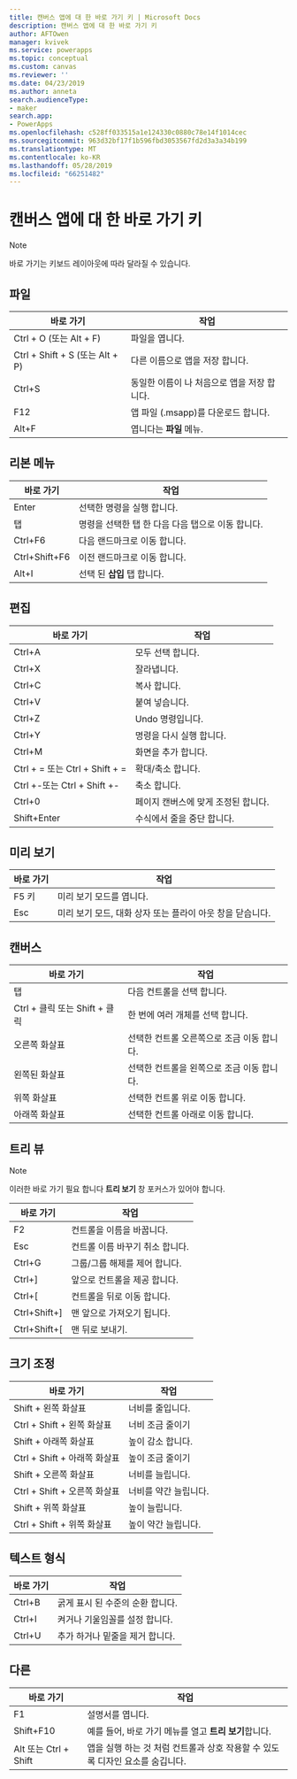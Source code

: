 ```yaml
---
title: 캔버스 앱에 대 한 바로 가기 키 | Microsoft Docs
description: 캔버스 앱에 대 한 바로 가기 키
author: AFTOwen
manager: kvivek
ms.service: powerapps
ms.topic: conceptual
ms.custom: canvas
ms.reviewer: ''
ms.date: 04/23/2019
ms.author: anneta
search.audienceType:
- maker
search.app:
- PowerApps
ms.openlocfilehash: c528ff033515a1e124330c0880c78e14f1014cec
ms.sourcegitcommit: 963d32bf17f1b596fbd3053567fd2d3a3a34b199
ms.translationtype: MT
ms.contentlocale: ko-KR
ms.lasthandoff: 05/28/2019
ms.locfileid: "66251482"
---
```

# <a name="keyboard-shortcuts-for-canvas-apps"></a>캔버스 앱에 대 한 바로 가기 키

> [!NOTE]
> 바로 가기는 키보드 레이아웃에 따라 달라질 수 있습니다.

## <a name="file"></a>파일

| 바로 가기 | 작업 |
|--|--|
| Ctrl + O (또는 Alt + F) | 파일을 엽니다. |
| Ctrl + Shift + S (또는 Alt + P) | 다른 이름으로 앱을 저장 합니다. |
| Ctrl+S | 동일한 이름이 나 처음으로 앱을 저장 합니다. |
| F12 | 앱 파일 (.msapp)를 다운로드 합니다. |
| Alt+F | 엽니다는 **파일** 메뉴. |

## <a name="ribbon"></a>리본 메뉴

| 바로 가기 | 작업 |
|--|--|
| Enter | 선택한 명령을 실행 합니다. |
| 탭 | 명령을 선택한 탭 한 다음 다음 탭으로 이동 합니다. |
| Ctrl+F6 | 다음 랜드마크로 이동 합니다. |
| Ctrl+Shift+F6 | 이전 랜드마크로 이동 합니다. |
| Alt+I | 선택 된 **삽입** 탭 합니다. |

## <a name="editing"></a>편집

| 바로 가기 | 작업 |
|--|--|
| Ctrl+A | 모두 선택 합니다. |
| Ctrl+X | 잘라냅니다. |
| Ctrl+C | 복사 합니다. |
| Ctrl+V | 붙여 넣습니다. |
| Ctrl+Z | Undo 명령입니다. |
| Ctrl+Y | 명령을 다시 실행 합니다. |
| Ctrl+M | 화면을 추가 합니다. |
| Ctrl + = 또는 Ctrl + Shift + = | 확대/축소 합니다. |
| Ctrl +-또는 Ctrl + Shift +- | 축소 합니다. |
| Ctrl+0 | 페이지 캔버스에 맞게 조정된 합니다. |
| Shift+Enter | 수식에서 줄을 중단 합니다. |

## <a name="preview"></a>미리 보기

| 바로 가기 | 작업 |
|--|--|
| F5 키 | 미리 보기 모드를 엽니다. |
| Esc | 미리 보기 모드, 대화 상자 또는 플라이 아웃 창을 닫습니다.|

## <a name="canvas"></a>캔버스

| 바로 가기 | 작업 |
|--|--|
| 탭 | 다음 컨트롤을 선택 합니다. |
| Ctrl + 클릭 또는 Shift + 클릭 | 한 번에 여러 개체를 선택 합니다. |
| 오른쪽 화살표 | 선택한 컨트롤 오른쪽으로 조금 이동 합니다. |
| 왼쪽된 화살표 | 선택한 컨트롤을 왼쪽으로 조금 이동 합니다. |
| 위쪽 화살표 | 선택한 컨트롤 위로 이동 합니다. |
| 아래쪽 화살표 | 선택한 컨트롤 아래로 이동 합니다. |

## <a name="tree-view"></a>트리 뷰

> [!NOTE]
> 이러한 바로 가기 필요 합니다 **트리 보기** 창 포커스가 있어야 합니다.

| 바로 가기 | 작업 |
|--|--|
| F2 | 컨트롤을 이름을 바꿉니다. |
| Esc | 컨트롤 이름 바꾸기 취소 합니다. |
| Ctrl+G | 그룹/그룹 해제를 제어 합니다. |
| Ctrl+] | 앞으로 컨트롤을 제공 합니다. |
| Ctrl+[ | 컨트롤을 뒤로 이동 합니다. |
| Ctrl+Shift+] | 맨 앞으로 가져오기 됩니다. |
| Ctrl+Shift+[ | 맨 뒤로 보내기. |

## <a name="resize"></a>크기 조정

| 바로 가기 | 작업 |
|--|--|
| Shift + 왼쪽 화살표 | 너비를 줄입니다. |
| Ctrl + Shift + 왼쪽 화살표 | 너비 조금 줄이기 |
| Shift + 아래쪽 화살표 | 높이 감소 합니다. |
| Ctrl + Shift + 아래쪽 화살표 | 높이 조금 줄이기 |
| Shift + 오른쪽 화살표 | 너비를 늘립니다. |
| Ctrl + Shift + 오른쪽 화살표 | 너비를 약간 늘립니다. |
| Shift + 위쪽 화살표 | 높이 늘립니다. |
| Ctrl + Shift + 위쪽 화살표 | 높이 약간 늘립니다. |

## <a name="text-format"></a>텍스트 형식

| 바로 가기 | 작업 |
|--|--|
| Ctrl+B  | 굵게 표시 된 수준의 순환 합니다. |
| Ctrl+I | 켜거나 기울임꼴를 설정 합니다. |
| Ctrl+U | 추가 하거나 밑줄을 제거 합니다. |

## <a name="other"></a>다른

| 바로 가기 | 작업 |
|--|--|
| F1 | 설명서를 엽니다. |
| Shift+F10 | 예를 들어, 바로 가기 메뉴를 열고 **트리 보기**합니다. |
| Alt 또는 Ctrl + Shift | 앱을 실행 하는 것 처럼 컨트롤과 상호 작용할 수 있도록 디자인 요소를 숨깁니다. |
